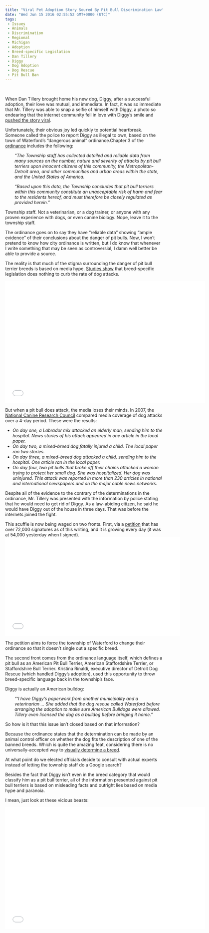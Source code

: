 ```yaml
---
title: "Viral Pet Adoption Story Soured By Pit Bull Discrimination Law"
date: "Wed Jun 15 2016 02:55:52 GMT+0000 (UTC)"
tags: 
 - Issues
 - Animals
 - Discrimination
 - Regional
 - Michigan
 - Adoption
 - Breed-specific Legislation
 - Dan Tillery
 - Diggy
 - Dog Adoption
 - Dog Rescue
 - Pit Bull Ban
---
```

<p><!--OffDef--><br>
<!--Ads1--></p><p>When Dan Tillery brought home his new dog, Diggy, after a successful adoption, their love was mutual, and immediate. In fact, it was so immediate that Mr. Tillery was able to snap a selfie of himself with Diggy, a photo so endearing that the internet community fell in love with Diggy&#x2019;s smile and <a href="http://barkpost.com/musician-pit-bull-grin/" onclick="__gaTracker(&apos;send&apos;, &apos;event&apos;, &apos;outbound-article&apos;, &apos;http://barkpost.com/musician-pit-bull-grin/&apos;, &apos;pushed the story viral&apos;);">pushed the story viral</a>.</p><p>Unfortunately, their obvious joy led quickly to potential heartbreak. Someone called the police to report Diggy as illegal to own, based on the town of Waterford&#x2019;s &#x201C;dangerous animal&#x201D; ordinance.Chapter 3 of the <a href="https://www.waterfordmi.gov/DocumentCenter/View/278" onclick="__gaTracker(&apos;send&apos;, &apos;event&apos;, &apos;outbound-article&apos;, &apos;https://www.waterfordmi.gov/DocumentCenter/View/278&apos;, &apos;ordinance&apos;);">ordinance</a> includes the following:</p><p style="padding-left: 30px;"><em>&#x201C;The Township staff has collected detailed and reliable data from many sources on the number, nature and severity of attacks by pit bull terriers upon innocent citizens of this community, the Metropolitan-Detroit area, and other communities and urban areas within the state, and the United States of America.</em></p><p style="padding-left: 30px;"><em>&#x201C;Based upon this data, the Township concludes that pit bull terriers within this community constitute an unacceptable risk of harm and fear to the residents hereof, and must therefore be closely regulated as provided herein.&#x201D;</em></p><p>Township staff. Not a veterinarian, or a dog trainer, or anyone with any proven experience with dogs, or even canine biology. Nope, leave it to the township staff.</p><p>The ordinance goes on to say they have &#x201C;reliable data&#x201D; showing &#x201C;ample evidence&#x201D; of their conclusions about the danger of pit bulls. Now, I won&#x2019;t pretend to know how city ordinance is written, but I do know that whenever I write something that may be seen as controversial, I damn well better be able to provide a source.</p><p>The reality is that much of the stigma surrounding the danger of pit bull terrier breeds is based on media hype. <a href="http://www.americanbar.org/newsletter/publications/gp_solo_magazine_home/gp_solo_magazine_index/pitbull.html" onclick="__gaTracker(&apos;send&apos;, &apos;event&apos;, &apos;outbound-article&apos;, &apos;http://www.americanbar.org/newsletter/publications/gp_solo_magazine_home/gp_solo_magazine_index/pitbull.html&apos;, &apos;Studies show&apos;);">Studies show</a> that breed-specific legislation does nothing to curb the rate of dog attacks.</p><p><span class="embed-youtube" style="text-align:center; display: block;"><iframe class="youtube-player" type="text/html" width="640" height="390" src="//www.youtube.com/embed/mbFXX-XE4a0?version=3&amp;rel=1&amp;fs=1&amp;autohide=2&amp;showsearch=0&amp;showinfo=1&amp;iv_load_policy=1&amp;wmode=transparent" allowfullscreen="true" style="border:0;"></iframe></span></p><p>But when a pit bull does attack, the media loses their minds.&#xA0;In 2007, the <a href="http://www.americanbar.org/newsletter/publications/gp_solo_magazine_home/gp_solo_magazine_index/pitbull.html" onclick="__gaTracker(&apos;send&apos;, &apos;event&apos;, &apos;outbound-article&apos;, &apos;http://www.americanbar.org/newsletter/publications/gp_solo_magazine_home/gp_solo_magazine_index/pitbull.html&apos;, &apos;National Canine Research Council&apos;);">National Canine Research Council</a> compared media coverage of dog attacks over a 4-day period. These were the results:</p><ul class="noindent">
<li><em>On day one, a Labrador mix attacked an elderly man, sending him to the hospital. News stories of his attack appeared in one article in the local paper.</em></li>
<li><em>On day two, a mixed&#x2013;breed dog fatally injured a child. The local paper ran two stories.</em></li>
<li><em>On day three, a mixed&#x2013;breed dog attacked a child, sending him to the hospital. One article ran in the local paper.</em></li>
<li><em>On day four, two pit bulls that broke off their chains attacked a woman trying to protect her small dog. She was hospitalized. Her dog was uninjured. This attack was reported in more than 230 articles in national and international newspapers and on the major cable news networks.</em></li>
</ul><p>Despite all of the evidence to the contrary of the determinations in the ordinance, Mr. Tillery was presented with the information by police stating that he would need to get rid of Diggy. As a law-abiding citizen, he said he would have Diggy out of the house in three days. That was before the internets joined the fight.</p><p>This scuffle is now being waged on two fronts. First, via a <a href="http://www.thepetitionsite.com/620/434/685/" onclick="__gaTracker(&apos;send&apos;, &apos;event&apos;, &apos;outbound-article&apos;, &apos;http://www.thepetitionsite.com/620/434/685/&apos;, &apos;petition&apos;);">petition</a> that has over 72,000 signatures as of this writing, and it is growing every day (it was at 54,000 yesterday when I signed).<br>
<iframe style="border: none; overflow: hidden;" src="//www.facebook.com/plugins/video.php?href=https%3A%2F%2Fwww.facebook.com%2Fdan.tillery.1%2Fvideos%2F10209684485493676%2F&amp;show_text=0&amp;width=560" width="560" height="315" frameborder="0" scrolling="no" allowfullscreen="allowfullscreen"></iframe></p><p>The petition aims to force the township of Waterford to change their ordinance so that it doesn&#x2019;t single out a specific breed.</p><p>The second front comes from the ordinance language itself, which defines a pit bull as an American Pit Bull Terrier, American Staffordshire Terrier, or Staffordshire Bull Terrier. Kristina Rinaldi, executive director of Detroit Dog Rescue (which handled Diggy&#x2019;s adoption), used this opportunity to throw breed-specific language back in the township&#x2019;s face.</p><p>Diggy is actually an American bulldog:</p><p style="padding-left: 30px;"><em>&#x201C;&#x2018;I have Diggy&#x2019;s paperwork from another&#xA0;municipality and a veterinarian &#x2026;&#xA0;</em><em>She added that the dog rescue called Waterford before arranging the adoption to make sure American Bulldogs were allowed. Tillery even licensed the dog as a bulldog before bringing it home.&#x201D;</em></p><p>So how is it that this issue isn&#x2019;t closed based on that information?</p><p>Because the ordinance states that the determination can be made by an animal control officer on whether the dog fits the description of one of the banned breeds. Which is quite the amazing feat, considering there is no universally-accepted way to <a href="http://www.maddiesfund.org/Documents/Resource%20Library/Incorrect%20Breed%20Identification%20Study%20Poster.pdf" onclick="__gaTracker(&apos;send&apos;, &apos;pageview&apos;, &apos;http://www.maddiesfund.org/Documents/Resource%20Library/Incorrect%20Breed%20Identification%20Study%20Poster.pdf&apos;);">visually determine a breed</a>.</p><p><!--Ads2--></p><p>At what point do we elected officials decide to consult with actual experts instead of letting the township staff do a Google search?</p><p>Besides the fact that Diggy isn&#x2019;t even in the breed category that would classify him as a pit bull terrier, all of the information presented against pit bull terriers is based on misleading facts and outright lies based on media hype and paranoia.</p><p>I mean, just look at these vicious beasts:</p><p><span class="embed-youtube" style="text-align:center; display: block;"><iframe class="youtube-player" type="text/html" width="640" height="390" src="//www.youtube.com/embed/T9fZGEW8F90?version=3&amp;rel=1&amp;fs=1&amp;autohide=2&amp;showsearch=0&amp;showinfo=1&amp;iv_load_policy=1&amp;wmode=transparent" allowfullscreen="true" style="border:0;"></iframe></span></p>